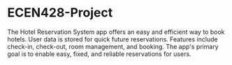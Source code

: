 # ECEN428-Project
The Hotel Reservation System app offers an easy and efficient way to book hotels. User data is stored for quick future reservations. Features include check-in, check-out, room management, and booking. The app's primary goal is to enable easy, fixed, and reliable reservations for users.
